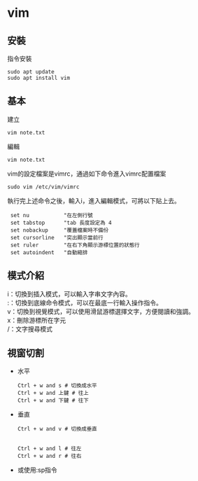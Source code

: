 # vim

## 安裝

指令安裝
```
sudo apt update
sudo apt install vim
```

## 基本

建立
```
vim note.txt
```

編輯
```
vim note.txt
```

vim的設定檔案是vimrc，通過如下命令進入vimrc配置檔案
```
sudo vim /etc/vim/vimrc
```
執行完上述命令之後，輸入i，進入編輯模式，可將以下貼上去。
```
 set nu           "在左側行號                                                
 set tabstop      "tab 長度設定為 4
 set nobackup     "覆蓋檔案時不備份
 set cursorline   "突出顯示當前行
 set ruler        "在右下角顯示游標位置的狀態行
 set autoindent   "自動縮排
```

## 模式介紹
i：切換到插入模式，可以輸入字串文字內容。  
:：切換到底線命令模式，可以在最底一行輸入操作指令。  
v：切換到視覺模式，可以使用滑鼠游標選擇文字，方便閱讀和強調。  
x：刪除游標所在字元  
/：文字搜尋模式

## 視窗切割
- 水平
    ```
    Ctrl + w and s # 切換成水平
    Ctrl + w and 上鍵 # 往上
    Ctrl + w and 下鍵 # 往下
    ```

- 垂直
    ```
    Ctrl + w and v # 切換成垂直


    Ctrl + w and l # 往左
    Ctrl + w and r # 往右
    ```

- 或使用:sp指令